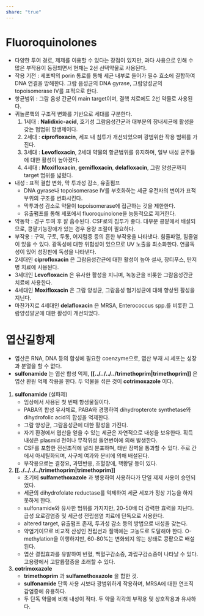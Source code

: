 ```yaml
---
share: "true"
---
```


# Fluoroquinolones

- 다양한 투여 경로, 제제를 이용할 수 있다는 장점이 있지만, 과다 사용으로 인해 수많은 부작용이 동정되면서 현재는 2선 선택약물로 사용된다.
- 작용 기전 : 세포벽의 porin 통로를 통해 세균 내부로 들어가 필수 효소에 결합하여 DNA 연결을 방해한다. 그람 음성균의 DNA gyrase, 그람양성균의 topoisomerase Ⅳ를 표적으로 한다.
- 항균범위 : 그람 음성 간균이 main target이며, 결핵 치료에도 2선 약물로 사용된다.
- 퀴놀론핵의 구조적 변화를 기반으로 세대를 구분한다.
	1) 1세대 : **Nalidixic-acid**, 호기성 그람음성간균과 대부분의 장내세균에 활성을 갖는 협범위 항생제이다.
	2) 2세대 : **ciprofloxacin**, 세포 내 침투가 개선되었으며 광범위한 작용 범위를 가진다.
	3) 3세대 : **Levofloxacin**, 2세대 약물의 항균범위를 유지하며, 일부 내성 균주들에 대한 활성이 높아졌다.
	4) 4세대 : **Moxifloxacin**, **gemifloxacin**, **delafloxacin**, 그람 양성균까지 target 범위를 넓혔다.
- 내성 : 표적 결합 변화, 막 투과성 감소, 유출펌프
	- DNA gyrase나 topoisomerase Ⅳ를 부호화하는 세균 유전자의 변이가 표적 부위의 구조를 변화시킨다.
	- 막투과성 감소로 약물이 topoisomerase에 접근하는 것을 제한한다.
	- 유출펌프를 통해 세포에서 fluoroquinolone을 능동적으로 제거한다.
- 약동학 : 경구 투여 후 잘 흡수된다. CSF로의 침투가 좋다. 대부분 콩팥에서 배설되므로, 콩팥기능장애가 있는 경우 용량 조절이 필요하다.
- 부작용 : 구역, 구토, 두통, 어지럼증 등의 흔한 부작용을 나타낸다. 힘줄파열, 힘줄염이 있을 수 있다. 광독성에 대한 위험성이 있으므로 UV 노출을 최소화한다. 연골독성이 있어 성장판에 독성을 나타낸다.
- 2세대인 **ciprofloxacin** 은 그람음성간균에 대한 활성이 높아 설사, 장티푸스, 탄저병 치료에 사용된다.
- 3세대인 **Levofloxacin** 은 유사한 활성을 지니며, 녹농균을 비롯한 그람음성간균 치료에 사용한다.
- 4세대인 **Moxifloxacin** 은 그람 양성균, 그람음성 혐기성균에 대해 향상된 활성을 지닌다.
- 마찬가지로 4세대인 **delafloxacin** 은 MRSA, Enterococcus spp.를 비롯한 그람양성알균에 대한 활성이 개선되었다.

# 엽산길항제

- 엽산은 RNA, DNA 등의 합성에 필요한 coenzyme으로, 엽산 부재 시 세포는 성장과 분열을 할 수 없다.
- **sulfonamide** 는 엽산 합성 억제, **[[../../../../trimethoprim|trimethoprim]]** 은 엽산 환원 억제 작용을 한다. 두 약물을 섞은 것이 **cotrimoxazole** 이다.

1) **sulfonamide** (설파제)
	- 임상에서 사용된 첫 번째 항생물질이다.
	- PABA의 합성 유사체로, PABA와 경쟁하여 dihydropterote synthetase와 dihydrofolic acid의 합성을 억제한다.
	- 그람 양성균, 그람음성균에 대한 활성을 가진다.
	- 자기 환경에서 엽산을 얻을 수 있는 세균은 자연적으로 내성을 보유한다. 획득 내성은 plasmid 전이나 무작위성 돌연변이에 의해 발생한다.
	- CSF를 포함한 전신조직에 널리 분포하며, 태반 장벽을 통과할 수 있다. 주로 간에서 아세틸화되며, 사구체 여과와 분비에 의해 배설된다.
	- 부작용으로는 결정요, 과민반응, 조혈장애, 핵황달 등이 있다.
2) **[[../../../../trimethoprim|trimethoprim]]**
	- 초기에 **sulfamethoxazole** 과 병용하여 사용하다가 단일 제제 사용이 승인되었다.
	- 세균의 dihydrofolate reductase를 억제하여 세균 세포가 정상 기능을 하지 못하게 한다.
	- sulfonamide와 유사한 범위를 가지지만, 20-50배 더 강력한 효력을 지닌다. 급성 요로감염증 및 세균성 전립샘염 치료에 단독으로 사용한다.
	- altered target, 유출펌프 존재, 투과성 감소 등의 방법으로 내성을 갖는다.
	- 약염기이므로 비교적 산성인 전립선과 질액에는 고농도로 도달해야 한다. O-methylation을 이행하지만, 60-80%는 변화되지 않는 상태로 콩팥으로 배설된다.
	- 엽산 결핍효과를 유발하여 빈혈, 백혈구감소증, 과립구감소증이 나타날 수 있다. 고용량에서 고칼륨혈증을 초래할 수 있다.
3) **cotrimoxazole** 
	- **trimethoprim** 과 **sulfamethoxazole** 을 합한 것.
	- **sulfonamide** 단독 사용 시보다 광범위하게 작용하며, MRSA에 대한 연조직감염증에 유용하다.
	- 두 단독 약물에 비해 내성이 적다. 두 약물 각각의 부작용 및 상호작용과 유사하다.
